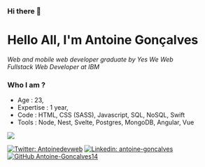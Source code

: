 ### Hi there 👋



<h1>Hello All, I'm Antoine Gonçalves </h1>

<p><em>Web and mobile web developer graduate by Yes We Web
</br>Fullstack Web Developer at IBM
</em></p>

### Who I am ?

- Age : 23,
- Expertise : 1 year,
- Code : HTML, CSS (SASS), Javascript, SQL, NoSQL, Swift
- Tools : Node, Nest, Svelte, Postgres, MongoDB, Angular, Vue

<a href="https://github.com/anuraghazra/github-readme-stats">
  <img align="center" src="https://github-readme-stats.vercel.app/api?username=Antoine-Goncalves14&show_icons=true&count_private=true&hide_title=TRUE&title_color=FFA500&icon_color=FFA500&hide_border=true&include_all_commits=true&hide=issues&theme=dark" />
</a>

[![Twitter: Antoinedevweb](https://img.shields.io/twitter/follow/Antoinedevweb?style=social)](https://twitter.com/Antoinedevweb)
[![Linkedin: antoine-goncalves](https://img.shields.io/badge/-Goncalves-blue?style=flat-square&logo=Linkedin&logoColor=white&link=https://www.linkedin.com/in/antoine-goncalves-b19569190/)](https://www.linkedin.com/in/antoine-goncalves-b19569190/)
[![GitHub Antoine-Goncalves14](https://img.shields.io/github/followers/Antoine-Goncalves14?label=follow&style=social)](https://github.com/Antoine-Goncalves14)


<!--
**Antoine-Goncalves14/Antoine-Goncalves14** is a ✨ _special_ ✨ repository because its `README.md` (this file) appears on your GitHub profile.

Here are some ideas to get you started:

- 🔭 I’m currently working on ...
- 🌱 I’m currently learning ...
- 👯 I’m looking to collaborate on ...
- 🤔 I’m looking for help with ...
- 💬 Ask me about ...
- 📫 How to reach me: ...
- 😄 Pronouns: ...
- ⚡ Fun fact: ...
-->
